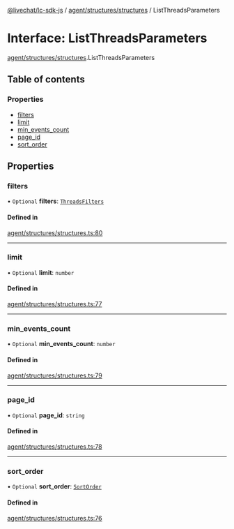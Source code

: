 [@livechat/lc-sdk-js](../README.md) / [agent/structures/structures](../modules/agent_structures_structures.md) / ListThreadsParameters

# Interface: ListThreadsParameters

[agent/structures/structures](../modules/agent_structures_structures.md).ListThreadsParameters

## Table of contents

### Properties

- [filters](agent_structures_structures.ListThreadsParameters.md#filters)
- [limit](agent_structures_structures.ListThreadsParameters.md#limit)
- [min\_events\_count](agent_structures_structures.ListThreadsParameters.md#min_events_count)
- [page\_id](agent_structures_structures.ListThreadsParameters.md#page_id)
- [sort\_order](agent_structures_structures.ListThreadsParameters.md#sort_order)

## Properties

### filters

• `Optional` **filters**: [`ThreadsFilters`](agent_structures_filters.ThreadsFilters.md)

#### Defined in

[agent/structures/structures.ts:80](https://github.com/livechat/lc-sdk-js/blob/1fa827f/src/agent/structures/structures.ts#L80)

___

### limit

• `Optional` **limit**: `number`

#### Defined in

[agent/structures/structures.ts:77](https://github.com/livechat/lc-sdk-js/blob/1fa827f/src/agent/structures/structures.ts#L77)

___

### min\_events\_count

• `Optional` **min\_events\_count**: `number`

#### Defined in

[agent/structures/structures.ts:79](https://github.com/livechat/lc-sdk-js/blob/1fa827f/src/agent/structures/structures.ts#L79)

___

### page\_id

• `Optional` **page\_id**: `string`

#### Defined in

[agent/structures/structures.ts:78](https://github.com/livechat/lc-sdk-js/blob/1fa827f/src/agent/structures/structures.ts#L78)

___

### sort\_order

• `Optional` **sort\_order**: [`SortOrder`](../enums/agent_structures_structures.SortOrder.md)

#### Defined in

[agent/structures/structures.ts:76](https://github.com/livechat/lc-sdk-js/blob/1fa827f/src/agent/structures/structures.ts#L76)
